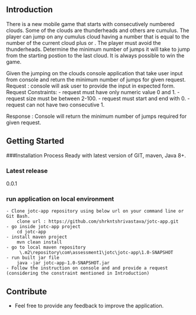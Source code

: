 ## Introduction
There is a new mobile game that starts with consecutively numbered clouds. Some of the clouds are thunderheads and others are cumulus. The player can jump on any cumulus cloud having a number that is equal to the number of the current cloud plus  or . The player must avoid the thunderheads. Determine the minimum number of jumps it will take to jump from the starting postion to the last cloud. It is always possible to win the game.

Given the jumping on the clouds console application that take user input from console and return the minimum number of jumps for given request.
Request : console will ask user to provide the input in expected form.
Request Constraints:
	- request must have only numeric value 0 and 1.
	- request size must be between 2-100.
	- request must start and end with 0.
	- request can not have two consecutive 1.

Response : Console will return the minimum number of jumps required for given request.
 
## Getting Started

###Installation Process
Ready with latest version of GIT, maven, Java 8+.

### Latest release  
0.0.1

### run application on local environment

	- Clone jotc-app repository using below url on your command line or Git Bash.
		clone url : https://github.com/shrkntshrivastava/jotc-app.git
	- go inside jotc-app project
		cd jotc-app
	- install maven project
		mvn clean install
	- go to local maven repository
		 \.m2\repository\com\assessment1\jotc\jotc-app\1.0-SNAPSHOT
	- run built jar file
		java -jar jotc-app-1.0-SNAPSHOT.jar
	- Follow the instruction on console and and provide a request (considering the constraint mentioned in Introduction)
		

## Contribute
  * Feel free to provide any feedback to improve the application.
